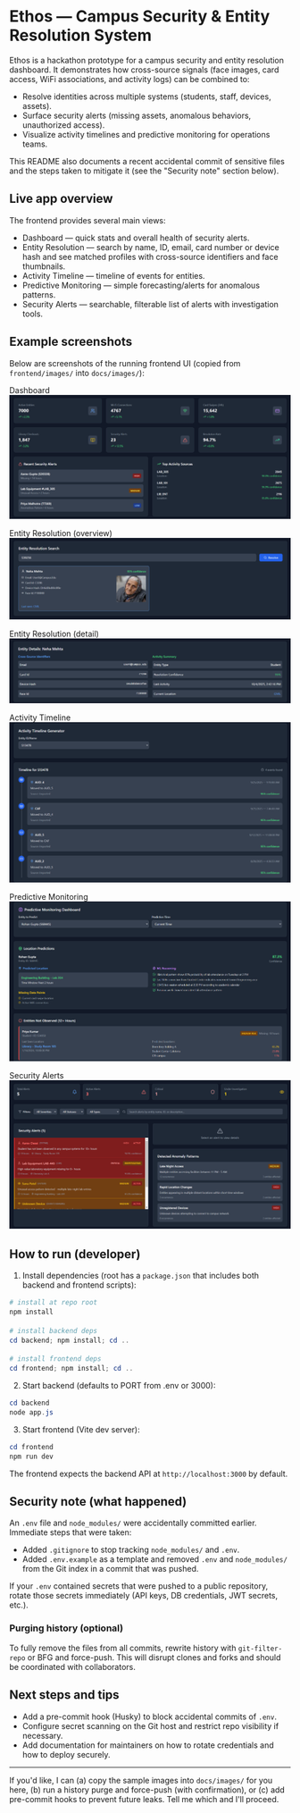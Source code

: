 # Ethos — Campus Security & Entity Resolution System

Ethos is a hackathon prototype for a campus security and entity resolution dashboard. It demonstrates how cross-source signals (face images, card access, WiFi associations, and activity logs) can be combined to:

- Resolve identities across multiple systems (students, staff, devices, assets).
- Surface security alerts (missing assets, anomalous behaviors, unauthorized access).
- Visualize activity timelines and predictive monitoring for operations teams.

This README also documents a recent accidental commit of sensitive files and the steps taken to mitigate it (see the "Security note" section below).

## Live app overview
The frontend provides several main views:
- Dashboard — quick stats and overall health of security alerts.
- Entity Resolution — search by name, ID, email, card number or device hash and see matched profiles with cross-source identifiers and face thumbnails.
- Activity Timeline — timeline of events for entities.
- Predictive Monitoring — simple forecasting/alerts for anomalous patterns.
- Security Alerts — searchable, filterable list of alerts with investigation tools.

## Example screenshots
Below are screenshots of the running frontend UI (copied from `frontend/images/` into `docs/images/`):

Dashboard
![Dashboard](docs/images/Dashboard.png)

Entity Resolution (overview)
![Entity Resolution 1](docs/images/Entity_Resolution1.png)

Entity Resolution (detail)
![Entity Resolution 2](docs/images/Entity_Resolution2.png)

Activity Timeline
![Timeline](docs/images/timeline.png)

Predictive Monitoring
![Predictive Monitoring](docs/images/predictive_monitoring.png)

Security Alerts
![Security Alerts](docs/images/security.png)

## How to run (developer)
1. Install dependencies (root has a `package.json` that includes both backend and frontend scripts):

```powershell
# install at repo root
npm install

# install backend deps
cd backend; npm install; cd ..

# install frontend deps
cd frontend; npm install; cd ..
```

2. Start backend (defaults to PORT from .env or 3000):

```powershell
cd backend
node app.js
```

3. Start frontend (Vite dev server):

```powershell
cd frontend
npm run dev
```

The frontend expects the backend API at `http://localhost:3000` by default.

## Security note (what happened)
An `.env` file and `node_modules/` were accidentally committed earlier. Immediate steps that were taken:

- Added `.gitignore` to stop tracking `node_modules/` and `.env`.
- Added `.env.example` as a template and removed `.env` and `node_modules/` from the Git index in a commit that was pushed.

If your `.env` contained secrets that were pushed to a public repository, rotate those secrets immediately (API keys, DB credentials, JWT secrets, etc.).

### Purging history (optional)
To fully remove the files from all commits, rewrite history with `git-filter-repo` or BFG and force-push. This will disrupt clones and forks and should be coordinated with collaborators.

## Next steps and tips
- Add a pre-commit hook (Husky) to block accidental commits of `.env`.
- Configure secret scanning on the Git host and restrict repo visibility if necessary.
- Add documentation for maintainers on how to rotate credentials and how to deploy securely.

---

If you'd like, I can (a) copy the sample images into `docs/images/` for you here, (b) run a history purge and force-push (with confirmation), or (c) add pre-commit hooks to prevent future leaks. Tell me which and I'll proceed.
